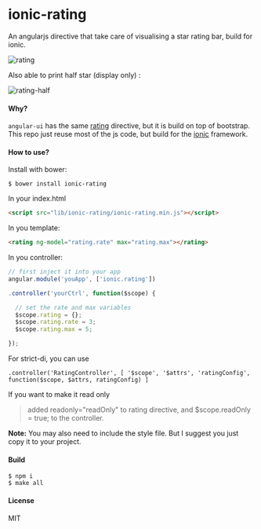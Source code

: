 ionic-rating
============

An angularjs directive that take care of visualising a star rating bar, build
for ionic.

![rating](https://cloud.githubusercontent.com/assets/1183541/3007107/3cee642c-de6c-11e3-8449-18b86ca130a7.png)

Also able to print half star (display only) :

![rating-half](https://cloud.githubusercontent.com/assets/7658059/12101509/67ee6d6c-b335-11e5-9ef6-0ceb92018fd2.png)

#### Why?

`angular-ui` has the same [rating](http://angular-ui.github.io/bootstrap/#/rating) directive,
but it is build on top of bootstrap. This repo just reuse most of the js code, but build for
the [ionic](http://ionicframework.com/) framework.

#### How to use?

Install with bower:

```
$ bower install ionic-rating
```

In your index.html

```HTML
<script src="lib/ionic-rating/ionic-rating.min.js"></script>
```

In you template:

```HTML
<rating ng-model="rating.rate" max="rating.max"></rating>
```

In you controller:

```JavaScript
// first inject it into your app
angular.module('youApp', ['ionic.rating'])

.controller('yourCtrl', function($scope) {

  // set the rate and max variables
  $scope.rating = {};
  $scope.rating.rate = 3;
  $scope.rating.max = 5;

});

```

For strict-di, you can use

```
.controller('RatingController', [ '$scope', '$attrs', 'ratingConfig', function($scope, $attrs, ratingConfig) ]
```

If you want to make it read only

> added readonly="readOnly" to rating directive, and $scope.readOnly = true; to the controller.

**Note:** You may also need to include the style file. But I suggest you just copy it to your
project.

#### Build

```
$ npm i
$ make all
```

#### License

MIT
